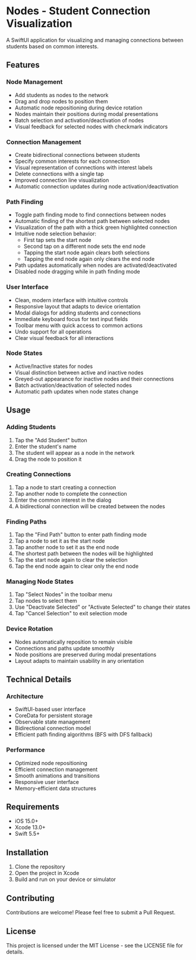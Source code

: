 # Nodes - Student Connection Visualization

A SwiftUI application for visualizing and managing connections between students based on common interests.

## Features

### Node Management
- Add students as nodes to the network
- Drag and drop nodes to position them
- Automatic node repositioning during device rotation
- Nodes maintain their positions during modal presentations
- Batch selection and activation/deactivation of nodes
- Visual feedback for selected nodes with checkmark indicators

### Connection Management
- Create bidirectional connections between students
- Specify common interests for each connection
- Visual representation of connections with interest labels
- Delete connections with a single tap
- Improved connection line visualization
- Automatic connection updates during node activation/deactivation

### Path Finding
- Toggle path finding mode to find connections between nodes
- Automatic finding of the shortest path between selected nodes
- Visualization of the path with a thick green highlighted connection
- Intuitive node selection behavior:
  - First tap sets the start node
  - Second tap on a different node sets the end node
  - Tapping the start node again clears both selections
  - Tapping the end node again only clears the end node
- Path updates automatically when nodes are activated/deactivated
- Disabled node dragging while in path finding mode

### User Interface
- Clean, modern interface with intuitive controls
- Responsive layout that adapts to device orientation
- Modal dialogs for adding students and connections
- Immediate keyboard focus for text input fields
- Toolbar menu with quick access to common actions
- Undo support for all operations
- Clear visual feedback for all interactions

### Node States
- Active/Inactive states for nodes
- Visual distinction between active and inactive nodes
- Greyed-out appearance for inactive nodes and their connections
- Batch activation/deactivation of selected nodes
- Automatic path updates when node states change

## Usage

### Adding Students
1. Tap the "Add Student" button
2. Enter the student's name
3. The student will appear as a node in the network
4. Drag the node to position it

### Creating Connections
1. Tap a node to start creating a connection
2. Tap another node to complete the connection
3. Enter the common interest in the dialog
4. A bidirectional connection will be created between the nodes

### Finding Paths
1. Tap the "Find Path" button to enter path finding mode
2. Tap a node to set it as the start node
3. Tap another node to set it as the end node
4. The shortest path between the nodes will be highlighted
5. Tap the start node again to clear the selection
6. Tap the end node again to clear only the end node

### Managing Node States
1. Tap "Select Nodes" in the toolbar menu
2. Tap nodes to select them
3. Use "Deactivate Selected" or "Activate Selected" to change their states
4. Tap "Cancel Selection" to exit selection mode

### Device Rotation
- Nodes automatically reposition to remain visible
- Connections and paths update smoothly
- Node positions are preserved during modal presentations
- Layout adapts to maintain usability in any orientation

## Technical Details

### Architecture
- SwiftUI-based user interface
- CoreData for persistent storage
- Observable state management
- Bidirectional connection model
- Efficient path finding algorithms (BFS with DFS fallback)

### Performance
- Optimized node repositioning
- Efficient connection management
- Smooth animations and transitions
- Responsive user interface
- Memory-efficient data structures

## Requirements
- iOS 15.0+
- Xcode 13.0+
- Swift 5.5+

## Installation
1. Clone the repository
2. Open the project in Xcode
3. Build and run on your device or simulator

## Contributing
Contributions are welcome! Please feel free to submit a Pull Request.

## License
This project is licensed under the MIT License - see the LICENSE file for details. 
